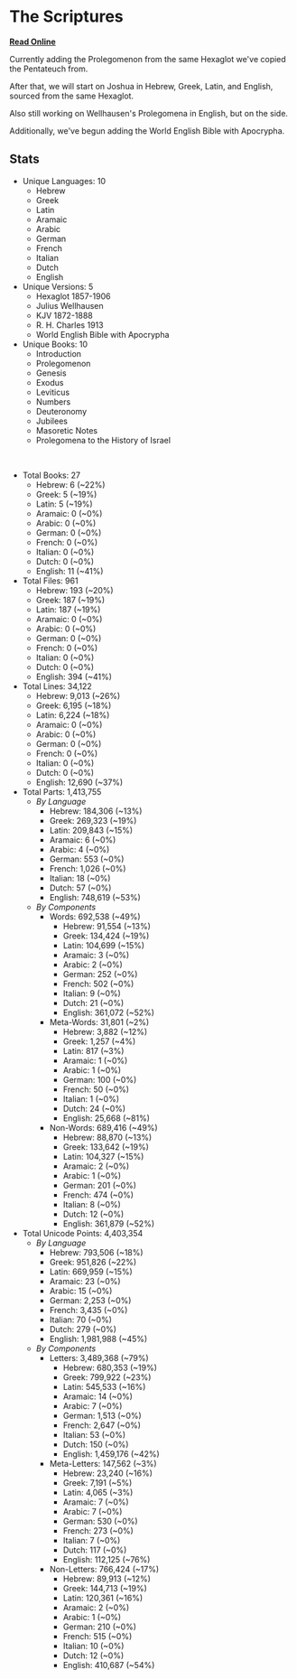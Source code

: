 # The Scriptures

**[Read Online](https://r-neal-kelly.github.io/the_scriptures/)**

Currently adding the Prolegomenon from the same Hexaglot we've copied the Pentateuch from.

After that, we will start on Joshua in Hebrew, Greek, Latin, and English, sourced from the same Hexaglot.

Also still working on Wellhausen's Prolegomena in English, but on the side.

Additionally, we've begun adding the World English Bible with Apocrypha.

## Stats

- Unique Languages: 10
    - Hebrew
    - Greek
    - Latin
    - Aramaic
    - Arabic
    - German
    - French
    - Italian
    - Dutch
    - English
- Unique Versions: 5
    - Hexaglot 1857-1906
    - Julius Wellhausen
    - KJV 1872-1888
    - R. H. Charles 1913
    - World English Bible with Apocrypha
- Unique Books: 10
    - Introduction
    - Prolegomenon
    - Genesis
    - Exodus
    - Leviticus
    - Numbers
    - Deuteronomy
    - Jubilees
    - Masoretic Notes
    - Prolegomena to the History of Israel

<br>

- Total Books: 27
    - Hebrew: 6 (~22%)
    - Greek: 5 (~19%)
    - Latin: 5 (~19%)
    - Aramaic: 0 (~0%)
    - Arabic: 0 (~0%)
    - German: 0 (~0%)
    - French: 0 (~0%)
    - Italian: 0 (~0%)
    - Dutch: 0 (~0%)
    - English: 11 (~41%)
- Total Files: 961
    - Hebrew: 193 (~20%)
    - Greek: 187 (~19%)
    - Latin: 187 (~19%)
    - Aramaic: 0 (~0%)
    - Arabic: 0 (~0%)
    - German: 0 (~0%)
    - French: 0 (~0%)
    - Italian: 0 (~0%)
    - Dutch: 0 (~0%)
    - English: 394 (~41%)
- Total Lines: 34,122
    - Hebrew: 9,013 (~26%)
    - Greek: 6,195 (~18%)
    - Latin: 6,224 (~18%)
    - Aramaic: 0 (~0%)
    - Arabic: 0 (~0%)
    - German: 0 (~0%)
    - French: 0 (~0%)
    - Italian: 0 (~0%)
    - Dutch: 0 (~0%)
    - English: 12,690 (~37%)
- Total Parts: 1,413,755
    - <i>By Language</i>
        - Hebrew: 184,306 (~13%)
        - Greek: 269,323 (~19%)
        - Latin: 209,843 (~15%)
        - Aramaic: 6 (~0%)
        - Arabic: 4 (~0%)
        - German: 553 (~0%)
        - French: 1,026 (~0%)
        - Italian: 18 (~0%)
        - Dutch: 57 (~0%)
        - English: 748,619 (~53%)
    - <i>By Components</i>
        - Words: 692,538 (~49%)
            - Hebrew: 91,554 (~13%)
            - Greek: 134,424 (~19%)
            - Latin: 104,699 (~15%)
            - Aramaic: 3 (~0%)
            - Arabic: 2 (~0%)
            - German: 252 (~0%)
            - French: 502 (~0%)
            - Italian: 9 (~0%)
            - Dutch: 21 (~0%)
            - English: 361,072 (~52%)
        - Meta-Words: 31,801 (~2%)
            - Hebrew: 3,882 (~12%)
            - Greek: 1,257 (~4%)
            - Latin: 817 (~3%)
            - Aramaic: 1 (~0%)
            - Arabic: 1 (~0%)
            - German: 100 (~0%)
            - French: 50 (~0%)
            - Italian: 1 (~0%)
            - Dutch: 24 (~0%)
            - English: 25,668 (~81%)
        - Non-Words: 689,416 (~49%)
            - Hebrew: 88,870 (~13%)
            - Greek: 133,642 (~19%)
            - Latin: 104,327 (~15%)
            - Aramaic: 2 (~0%)
            - Arabic: 1 (~0%)
            - German: 201 (~0%)
            - French: 474 (~0%)
            - Italian: 8 (~0%)
            - Dutch: 12 (~0%)
            - English: 361,879 (~52%)
- Total Unicode Points: 4,403,354
    - <i>By Language</i>
        - Hebrew: 793,506 (~18%)
        - Greek: 951,826 (~22%)
        - Latin: 669,959 (~15%)
        - Aramaic: 23 (~0%)
        - Arabic: 15 (~0%)
        - German: 2,253 (~0%)
        - French: 3,435 (~0%)
        - Italian: 70 (~0%)
        - Dutch: 279 (~0%)
        - English: 1,981,988 (~45%)
    - <i>By Components</i>
        - Letters: 3,489,368 (~79%)
            - Hebrew: 680,353 (~19%)
            - Greek: 799,922 (~23%)
            - Latin: 545,533 (~16%)
            - Aramaic: 14 (~0%)
            - Arabic: 7 (~0%)
            - German: 1,513 (~0%)
            - French: 2,647 (~0%)
            - Italian: 53 (~0%)
            - Dutch: 150 (~0%)
            - English: 1,459,176 (~42%)
        - Meta-Letters: 147,562 (~3%)
            - Hebrew: 23,240 (~16%)
            - Greek: 7,191 (~5%)
            - Latin: 4,065 (~3%)
            - Aramaic: 7 (~0%)
            - Arabic: 7 (~0%)
            - German: 530 (~0%)
            - French: 273 (~0%)
            - Italian: 7 (~0%)
            - Dutch: 117 (~0%)
            - English: 112,125 (~76%)
        - Non-Letters: 766,424 (~17%)
            - Hebrew: 89,913 (~12%)
            - Greek: 144,713 (~19%)
            - Latin: 120,361 (~16%)
            - Aramaic: 2 (~0%)
            - Arabic: 1 (~0%)
            - German: 210 (~0%)
            - French: 515 (~0%)
            - Italian: 10 (~0%)
            - Dutch: 12 (~0%)
            - English: 410,687 (~54%)
